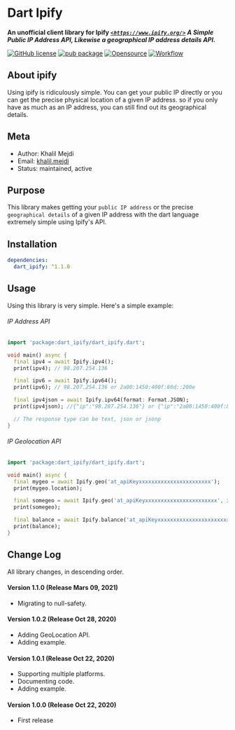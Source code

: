 # Dart Ipify
**An unofficial client library for Ipify [*`<https://www.ipify.org/>`*](https://www.ipify.org/) *A Simple Public IP Address API, Likewise a geographical IP address details API*.**

[![GitHub license](https://img.shields.io/badge/license-MIT-blue.svg)](https://github.com/Bujupah/dart_ipify/blob/master/LICENSE)
[![pub package](https://img.shields.io/pub/v/dart_ipify.svg)](https://pub.dartlang.org/packages/dart_ipify) 
[![Opensource](https://img.shields.io/static/v1?label=opensource&message=❤&color=red)](https://github.com/bujupah/dart_ipify)
[![Workflow](https://github.com/bujupah/dart_ipify/actions/workflows/dart.yml/badge.svg)](https://github.com/Bujupah/dart_ipify/actions)

## About ipify
Using ipify is ridiculously simple. You can get your public IP directly or you can get the precise physical location of a given IP address. so if you only have as much as an IP address, you can still find out its geographical details.

## Meta
- Author: Khalil Mejdi
- Email: [khalil.mejdi](mailto:khalil.mejdi97@gmail.com)
- Status: maintained, active

## Purpose
This library makes getting your ``public IP address`` or the precise ``geographical details`` of a given IP address with the dart language extremely simple using Ipify's API.

## Installation
```yaml
dependencies:
  dart_ipify: ^1.1.0
```

## Usage
Using this library is very simple. Here's a simple example:

###### IP Address API
```dart
import 'package:dart_ipify/dart_ipify.dart';

void main() async {
  final ipv4 = await Ipify.ipv4();
  print(ipv4); // 98.207.254.136

  final ipv6 = await Ipify.ipv64();
  print(ipv6); // 98.207.254.136 or 2a00:1450:400f:80d::200e

  final ipv4json = await Ipify.ipv64(format: Format.JSON);
  print(ipv4json); //{"ip":"98.207.254.136"} or {"ip":"2a00:1450:400f:80d::200e"}

  // The response type can be text, json or jsonp
}
```


###### IP Geolocation API
```dart
import 'package:dart_ipify/dart_ipify.dart';

void main() async {
  final mygeo = await Ipify.geo('at_apiKeyxxxxxxxxxxxxxxxxxxxxxxx');
  print(mygeo.location);

  final somegeo = await Ipify.geo('at_apiKeyxxxxxxxxxxxxxxxxxxxxxxx', ip: '8.8.8.8');
  print(somegeo);

  final balance = await Ipify.balance('at_apiKeyxxxxxxxxxxxxxxxxxxxxxxx');
  print(balance);
}
```



## Change Log
All library changes, in descending order.

#### Version 1.1.0 (Release Mars 09, 2021)
- Migrating to null-safety.

#### Version 1.0.2 (Release Oct 28, 2020)
- Adding GeoLocation API.
- Adding example.

#### Version 1.0.1 (Release Oct 22, 2020)
- Supporting multiple platforms.
- Documenting code.
- Adding example.

#### Version 1.0.0 (Release Oct 22, 2020)
- First release